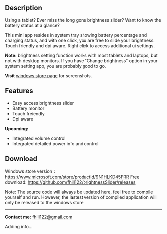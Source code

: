 ## Description
Using a tablet? Ever miss the long gone brightness slider? Want to know the battery status at a glance?

This mini app resides in system tray showing battery percentage and charging status, and with one click, you are free to slide your brightness. Touch friendly and dpi aware. Right click to access additional ui settings.

**Note:** brightness setting function works with most tablets and laptops, but not with desktop monitors. If you have "Change brightness" option in your system setting app, you are probably good to go.

**Visit** [windows store page](https://www.microsoft.com/store/productId/9N1HLKD45FRR) for screenshots.

## Features
- Easy access brightness slider
- Battery monitor
- Touch freiendly
- Dpi aware

**Upcoming:**
- Integrated volume control
- Integrated detailed power info and control


## Download
Windows store version：https://www.microsoft.com/store/productId/9N1HLKD45FRR
Free download: https://github.com/fhill122/brightnessSlider/releases

Note: The source code will always be updated here, feel free to compile yourself and run. However, the lastest version of compiled application will only be released to the windows store.

---

**Contact me:** fhill122@gmail.com

Adding info...